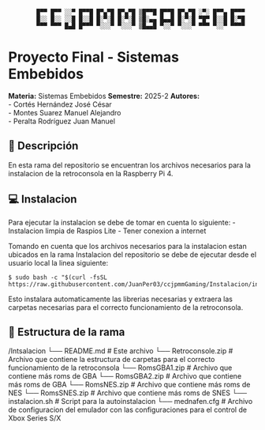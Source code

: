 
			█▀▀ █▀▀ ░░▀ █▀▀█ █▀▄▀█ █▀▄▀█ ▒█▀▀█ █▀▀█ █▀▄▀█ ░▀░ █▀▀▄ █▀▀▀ 
			█░░ █░░ ░░█ █░░█ █░▀░█ █░▀░█ ▒█░▄▄ █▄▄█ █░▀░█ ▀█▀ █░░█ █░▀█ 
			▀▀▀ ▀▀▀ █▄█ █▀▀▀ ▀░░░▀ ▀░░░▀ ▒█▄▄█ ▀░░▀ ▀░░░▀ ▀▀▀ ▀░░▀ ▀▀▀▀

# Proyecto Final - Sistemas Embebidos

**Materia:** 	Sistemas Embebidos 
**Semestre:**	2025-2
**Autores:**  
		- Cortés Hernández José César  
		- Montes Suarez Manuel Alejandro  
		- Peralta Rodríguez Juan Manuel  

## 📌 Descripción  
En esta rama del repositorio se encuentran los archivos necesarios para la instalacion de la retroconsola en la Raspberry Pi 4.

## 💻 Instalacion
Para ejecutar la instalacion se debe de tomar en cuenta lo siguiente:
	- Instalacion limpia de Raspios Lite 
	- Tener conexion a internet

Tomando en cuenta que los archivos necesarios para la instalacion estan ubicados en la rama Instalacion del repositorio
se debe de ejecutar desde el usuario local la linea siguiente:

	$ sudo bash -c "$(curl -fsSL https://raw.githubusercontent.com/JuanPer03/ccjpmmGaming/Instalacion/instalacion.sh)"

Esto instalara automaticamente las librerias necesarias y extraera las carpetas necesarias para el correcto funcionamiento de la retroconsola.

## 📂 Estructura de la rama
/Intsalacion
└── README.md   				 # Este archivo
└── Retroconsole.zip     # Archivo que contiene la estructura de carpetas para el correcto funcionamiento de la retroconsola
└── RomsGBA1.zip         # Archivo que contiene más roms de GBA
└── RomsGBA2.zip         # Archivo que contiene más roms de GBA
└── RomsNES.zip          # Archivo que contiene más roms de NES
└── RomsSNES.zip         # Archivo que contiene más roms de SNES
└── instalacion.sh       # Script para la autoinstalacion
└── mednafen.cfg         # Archivo de configuracion del emulador con las configuraciones para el control de Xbox Series S/X 
